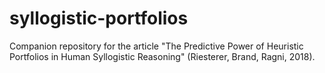 # syllogistic-portfolios
Companion repository for the article "The Predictive Power of Heuristic Portfolios in Human Syllogistic Reasoning" (Riesterer, Brand, Ragni, 2018).
